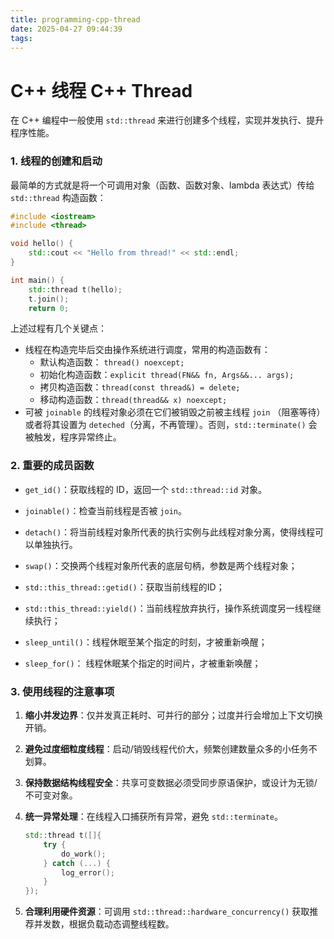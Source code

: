 ```yaml
---
title: programming-cpp-thread
date: 2025-04-27 09:44:39
tags:
---
```


# C++ 线程 C++ Thread

在 C++ 编程中一般使用 `std::thread` 来进行创建多个线程，实现并发执行、提升程序性能。



### 1. 线程的创建和启动

最简单的方式就是将一个可调用对象（函数、函数对象、lambda 表达式）传给 `std::thread` 构造函数：

```c++
#include <iostream>
#include <thread>

void hello() {
    std::cout << "Hello from thread!" << std::endl;
}

int main() {
    std::thread t(hello);
    t.join();
    return 0;
```

上述过程有几个关键点：

- 线程在构造完毕后交由操作系统进行调度，常用的构造函数有：
  - 默认构造函数： `thread() noexcept;`
  - 初始化构造函数：`explicit thread(FN&& fn, Args&&... args);`
  - 拷贝构造函数：`thread(const thread&) = delete;`
  - 移动构造函数：`thread(thread&& x) noexcept;`
- 可被 `joinable` 的线程对象必须在它们被销毁之前被主线程 `join` （阻塞等待）或者将其设置为 `deteched`（分离，不再管理）。否则，`std::terminate()` 会被触发，程序异常终止。



### 2. 重要的成员函数

- `get_id()`：获取线程的 ID，返回一个 `std::thread::id` 对象。

- `joinable()`：检查当前线程是否被 `join`。

- `detach()`：将当前线程对象所代表的执行实例与此线程对象分离，使得线程可以单独执行。

- `swap()`：交换两个线程对象所代表的底层句柄，参数是两个线程对象；
- `std::this_thread::getid()`：获取当前线程的ID；
- `std::this_thread::yield()`：当前线程放弃执行，操作系统调度另一线程继续执行；
- `sleep_until()`：线程休眠至某个指定的时刻，才被重新唤醒；
- `sleep_for()`： 线程休眠某个指定的时间片，才被重新唤醒；



### 3. 使用线程的注意事项

1. **缩小并发边界**：仅并发真正耗时、可并行的部分；过度并行会增加上下文切换开销。

2. **避免过度细粒度线程**：启动/销毁线程代价大，频繁创建数量众多的小任务不划算。

3. **保持数据结构线程安全**：共享可变数据必须受同步原语保护，或设计为无锁/不可变对象。

4. **统一异常处理**：在线程入口捕获所有异常，避免 `std::terminate`。

   ```c++
   std::thread t([]{
       try {
           do_work();
       } catch (...) {
           log_error();
       }
   });
   ```

5. **合理利用硬件资源**：可调用 `std::thread::hardware_concurrency()` 获取推荐并发数，根据负载动态调整线程数。
